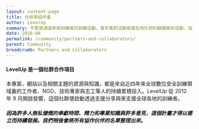 ```yaml
---
layout: content-page
title: 伙伴與協作者
author: LevelUp
summary: 不管是透過參與訓練者的訓練活動，寫手衝刺活動或是在地化材料翻譯衝刺活動、協助網站內容的翻譯與在地化、計畫的推廣、技術支援研究或需求調查等等投入，許多個人與組織的支援，才成就了LevelUp專案。
date: 2016-06
permalink: /community/partners-and-collaborators/
parent: Community
breadcrumb: Partners and Collaborators
---
```

#### LevelUp 是一個社群合作項目

本專案，網站以及相關主題的資源與知識，都是來自近四年來全球數位安全訓練領域裏的工作者、NGO、技術專家與志工等人的持續累積投入。LevelUp 從 2012 年 9 月開啟發響，這個社群便啟動透過支援分享與來支援全球各地的訓練者。

#####  因為許多人無私慷慨的奉獻時間、精力和專業知識與許多意見，這個計畫才得以建立而持續發展。我們稍後會將所有協作伙伴的名單整理出來。

